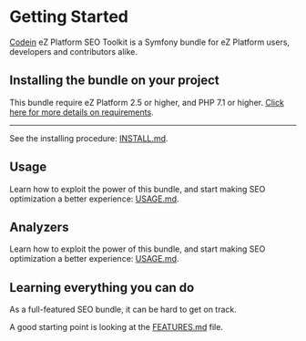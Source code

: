 # Getting Started

[Codein](https://www.codein.fr) eZ Platform SEO Toolkit is a Symfony bundle for eZ Platform users, developers and contributors alike. 

## Installing the bundle on your project

This bundle require eZ Platform 2.5 or higher, and PHP 7.1 or higher. 
[Click here for more details on requirements](REQUIREMENTS.md).

____

See the installing procedure: [INSTALL.md](INSTALL.md).

## Usage

Learn how to exploit the power of this bundle, and start making SEO optimization a better experience: [USAGE.md](USAGE.md).

## Analyzers

Learn how to exploit the power of this bundle, and start making SEO optimization a better experience: [USAGE.md](USAGE.md).

## Learning everything you can do

As a full-featured SEO bundle, it can be hard to get on track. 

A good starting point is looking at the [FEATURES.md](FEATURES.md) file. 
